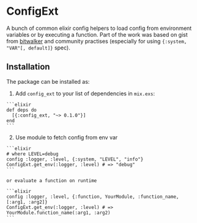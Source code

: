 # ConfigExt

A bunch of common elixir config helpers to load config from environment variables or by executing a function. Part of the work was based on gist from [bitwalker](https://gist.github.com/bitwalker/a4f73b33aea43951fe19b242d06da7b9) and community practises (especially for using `{:system, "VAR"[, default]}` spec).

## Installation

The package can be installed as:

  1. Add `config_ext` to your list of dependencies in `mix.exs`:

    ```elixir
    def deps do
      [{:config_ext, "~> 0.1.0"}]
    end
    ```

  2. Use module to fetch config from env var

    ```elixir
    # where LEVEL=debug
    config :logger, :level, {:system, "LEVEL", "info"}
    ConfigExt.get_env(:logger, :level) # => "debug"
    ```

    or evaluate a function on runtime

    ```elixir
    config :logger, :level, {:function, YourModule, :function_name, [:arg1, :arg2]}
    ConfigExt.get_env(:logger, :level) # => YourModule.function_name(:arg1, :arg2)
    ```
